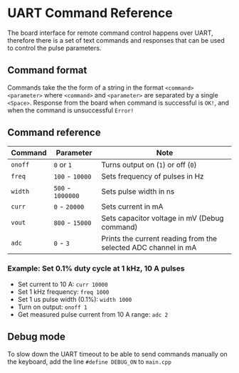 # UART Command Reference

The board interface for remote command control happens over UART, therefore there is a set of text commands and responses that can be used to control the pulse parameters.  

## Command format
Commands take the the form of a string in the format `<command> <parameter>` where `<command>` and `<parameter>` are separated by a single `<Space>`.  Response from the board when command is successful is `OK!`, and when the command is unsuccessful `Error!`

## Command reference
| Command | Parameter | Note | 
| ------- | --------- | ---- | 
| `onoff` | `0` or `1` |  Turns output on (`1`) or off (`0`) | 
| `freq` |  `100` - `10000` | Sets frequency of pulses in Hz | 
| `width` | `500` - `1000000` | Sets pulse width in ns | 
| `curr` | `0` - `20000` | Sets current in mA | 
| `vout` | `800` - `15000` | Sets capacitor voltage in mV (Debug command) |
| `adc` | `0` - `3`| Prints the current reading from the selected ADC channel in mA | 

### Example: Set 0.1% duty cycle at 1 kHz, 10 A pulses 
- Set current to 10 A: `curr 10000`   
- Set 1 kHz frequency: `freq 1000`
- Set 1 us pulse width (0.1%): `width 1000` 
- Turn on output: `onoff 1` 
- Get measured pulse current from 10 A range: `adc 2` 

## Debug mode
To slow down the UART timeout to be able to send commands manually on the keyboard,
add the line `#define DEBUG_ON` to `main.cpp`
